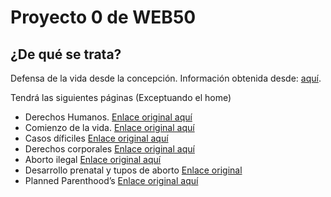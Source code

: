 # Proyecto 0 de WEB50

## ¿De qué se trata?

Defensa de la vida desde la concepción. Información obtenida desde: [aquí](https://www.liveaction.org/learn/the-problem/lifes-beginning/).

Tendrá las siguientes páginas (Exceptuando el home)

- Derechos Humanos. [Enlace original aquí](https://www.liveaction.org/learn/the-problem/human-rights/)
-  Comienzo de la vida. [Enlace original aquí](https://www.liveaction.org/learn/the-problem/lifes-beginning/)
- Casos díficiles [Enlace original aquí](https://www.liveaction.org/learn/the-problem/hard-cases/)
- Derechos corporales [Enlace original aquí](https://www.liveaction.org/learn/the-problem/bodily-rights/)
- Aborto ilegal [Enlace original aquí](https://www.liveaction.org/learn/the-problem/illegal-abortion/)
- Desarrollo prenatal y tupos de aborto [Enlace original](https://www.liveaction.org/learn/the-problem/prenatal-development-abortion/)
- Planned Parenthood’s [Enlace original aquí](https://www.liveaction.org/learn/3percent/)
